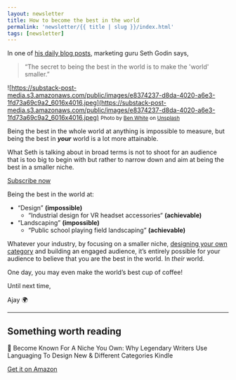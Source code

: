 ```yaml
---
layout: newsletter
title: How to become the best in the world
permalink: 'newsletter/{{ title | slug }}/index.html'
tags: [newsletter]
---
```


In one of [his daily blog posts](https://seths.blog/2009/02/make-the-world-smaller/), marketing guru Seth Godin says,

> “The secret to being the best in the world is to make the 'world' smaller.”
> 

![https://substack-post-media.s3.amazonaws.com/public/images/e8374237-d8da-4020-a6e3-1fd73a69c9a2_6016x4016.jpeg](https://substack-post-media.s3.amazonaws.com/public/images/e8374237-d8da-4020-a6e3-1fd73a69c9a2_6016x4016.jpeg) <small>Photo by [Ben White](https://unsplash.com/@benwhitephotography?utm_source=unsplash&utm_medium=referral&utm_content=creditCopyText) on [Unsplash](https://unsplash.com/photos/gEKMstKfZ6w?utm_source=unsplash&utm_medium=referral&utm_content=creditCopyText)</small>

Being the best in the whole world at anything is impossible to measure, but being the best in ***your*** world is a lot more attainable.

What Seth is talking about in broad terms is not to shoot for an audience that is too big to begin with but rather to narrow down and aim at being the best in a smaller niche.

[Subscribe now](https://ajaykarwal.substack.com/subscribe?)

Being the best in the world at:

- “Design” **(impossible)**
    - “Industrial design for VR headset accessories“ **(achievable)**
- “Landscaping” **(impossible)**
    - “Public school playing field landscaping” **(achievable)**

Whatever your industry, by focusing on a smaller niche, [designing your own category](https://categorypirates.substack.com/p/a-beginners-guide-to-category-design) and building an engaged audience, it’s entirely possible for your audience to believe that you are the best in the world. In *their* world.

One day, you may even make the world’s best cup of coffee!

Until next time,

Ajay 🌍

---

## Something worth reading

**📖** Become Known For A Niche You Own: Why Legendary Writers Use Languaging To Design New & Different Categories Kindle

[Get it on Amazon](https://www.amazon.co.uk/Become-Known-Niche-You-Own-ebook/dp/B09H3KRB38?crid=2WNRFHPPFN6Q4&keywords=Become+Known+For+A+Niche+You+Own&qid=1687510378&sprefix=become+known+for+a+niche+you+own%2Caps%2C94&sr=8-1&linkCode=ll1&tag=ajakar-21&linkId=34fcf509e967111131411b3a743d7486&language=en_GB&ref_=as_li_ss_tl)
